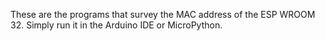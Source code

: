These are the programs that survey the MAC address of the ESP WROOM 32. Simply run it in the Arduino IDE or MicroPython.
